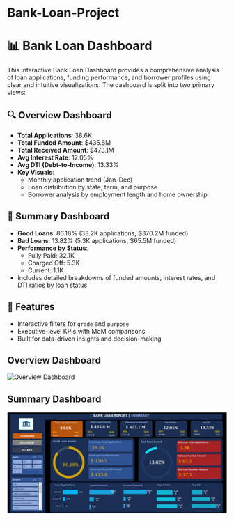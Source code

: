 # Bank-Loan-Project

# 📊 Bank Loan Dashboard

This interactive Bank Loan Dashboard provides a comprehensive analysis of loan applications, funding performance, and borrower profiles using clear and intuitive visualizations. The dashboard is split into two primary views:

## 🔍 Overview Dashboard
- **Total Applications**: 38.6K
- **Total Funded Amount**: $435.8M
- **Total Received Amount**: $473.1M
- **Avg Interest Rate**: 12.05%
- **Avg DTI (Debt-to-Income)**: 13.33%
- **Key Visuals**:
  - Monthly application trend (Jan–Dec)
  - Loan distribution by state, term, and purpose
  - Borrower analysis by employment length and home ownership

## 📌 Summary Dashboard
- **Good Loans**: 86.18% (33.2K applications, $370.2M funded)
- **Bad Loans**: 13.82% (5.3K applications, $65.5M funded)
- **Performance by Status**:
  - Fully Paid: 32.1K
  - Charged Off: 5.3K
  - Current: 1.1K
- Includes detailed breakdowns of funded amounts, interest rates, and DTI ratios by loan status

## 🧩 Features
- Interactive filters for `grade` and `purpose`
- Executive-level KPIs with MoM comparisons
- Built for data-driven insights and decision-making
## Overview Dashboard
![Overview Dashboard]([path/to/your/overview-image.png](https://github.com/assharma12/Bank-Loan-Project/blob/028db3ef62bfd30180faec47a07744886f2626de/Screenshot%20Bank%20Loan%20overview.png))

## Summary Dashboard
![Summary Dashboard](https://github.com/assharma12/Bank-Loan-Project/blob/c8771558218894413f39ee3d5039169cd8f05efe/Screenshot%20Bank%20loan%20summary.png)
